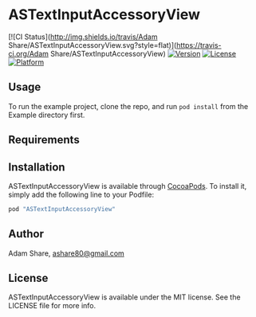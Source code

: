 # ASTextInputAccessoryView

[![CI Status](http://img.shields.io/travis/Adam Share/ASTextInputAccessoryView.svg?style=flat)](https://travis-ci.org/Adam Share/ASTextInputAccessoryView)
[![Version](https://img.shields.io/cocoapods/v/ASTextInputAccessoryView.svg?style=flat)](http://cocoapods.org/pods/ASTextInputAccessoryView)
[![License](https://img.shields.io/cocoapods/l/ASTextInputAccessoryView.svg?style=flat)](http://cocoapods.org/pods/ASTextInputAccessoryView)
[![Platform](https://img.shields.io/cocoapods/p/ASTextInputAccessoryView.svg?style=flat)](http://cocoapods.org/pods/ASTextInputAccessoryView)

## Usage

To run the example project, clone the repo, and run `pod install` from the Example directory first.

## Requirements

## Installation

ASTextInputAccessoryView is available through [CocoaPods](http://cocoapods.org). To install
it, simply add the following line to your Podfile:

```ruby
pod "ASTextInputAccessoryView"
```

## Author

Adam Share, ashare80@gmail.com

## License

ASTextInputAccessoryView is available under the MIT license. See the LICENSE file for more info.
